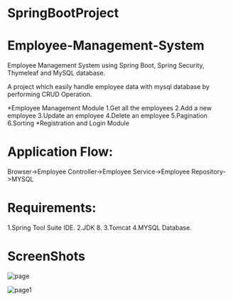 # SpringBootProject
#                       Employee-Management-System
Employee Management System using Spring Boot, Spring Security, Thymeleaf and MySQL database.
 
A project which easily handle employee data with mysql database by performing CRUD Operation.

*Employee Management Module
  1.Get all the employees
  2.Add a new employee
  3.Update an employee
  4.Delete an employee
  5.Pagination
  6.Sorting 
*Registration and Login Module

# Application Flow:
   Browser->Employee Controller->Employee Service->Employee Repository->MYSQL
# Requirements:
  1.Spring Tool Suite IDE.
  2.JDK 8.
  3.Tomcat
  4.MYSQL Database.
# ScreenShots
![page](https://user-images.githubusercontent.com/77242981/131798810-a073d962-f2f2-4ad8-ad84-acaf474a82d5.jpeg)

![page1](https://user-images.githubusercontent.com/77242981/131798829-a92bffea-6943-4492-8182-54398e52c9d1.jpeg)
    
   
     
